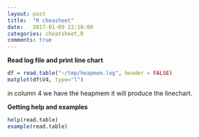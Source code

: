 ```yaml
---
layout: post
title:  "R cheasheet"
date:   2017-01-09 22:18:00
categories: cheatsheet,R
comments: true
---
```

**Read log file and print line chart**

```r
df = read.table("~/tmp/heapmem.log", header = FALSE)
matplot(df$V4, type="l")
```

in column 4 we have the heapmem it will produce the linechart.

**Getting help and examples**

```r
help(read.table)
example(read.table)
```